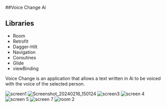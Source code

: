 ##Voice Change Ai
## Libraries
 - Room
 - Retrofit
 - Dagger-Hilt
 - Navigation 
 - Coroutines
 - Glide
 - viewBinding

Voice Change is an application that allows a text written in Ai to be voiced with the voice of the selected person.

![screen1](https://github.com/gultencelikbilek/VoiceChangerAl/assets/81778970/0dd7d6b1-0265-4776-8279-8eb79f14009c)
![Screenshot_20240216_150124](https://github.com/gultencelikbilek/VoiceChangerAl/assets/81778970/599cac5f-9290-456d-b29a-46ddcfb96fef)
![screen3](https://github.com/gultencelikbilek/VoiceChangerAl/assets/81778970/21ce737e-f149-4ffc-b1ac-daa6e8226d28)
![screen 4](https://github.com/gultencelikbilek/VoiceChangerAl/assets/81778970/aaf0cbd3-fd71-4d59-9466-651ea70fed3c)
![screen 5](https://github.com/gultencelikbilek/VoiceChangerAl/assets/81778970/dd7fe287-f77a-46ad-9d66-1d8640427096)
![screen 7](https://github.com/gultencelikbilek/VoiceChangerAl/assets/81778970/7725f97a-68d9-4e1e-b9f6-3ad9f2f226e6)
![room 2](https://github.com/gultencelikbilek/VoiceChangerAl/assets/81778970/6cd7631b-03b4-4e9e-bff8-09c0edd31511)





